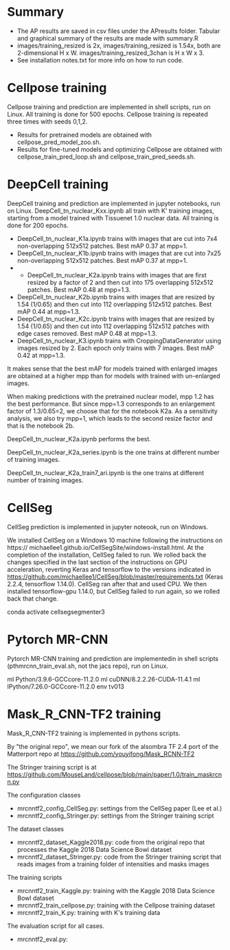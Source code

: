 # Summary

- The AP results are saved in csv files under the APresults folder. Tabular and graphical summary of the results are made with summary.R
- images/training_resized is 2x, images/training_resized is 1.54x, both are 2-dimensional H x W. images/training_resized_3chan is H x W x 3. 
- See installation notes.txt for more info on how to run code.


# Cellpose training 

Cellpose training and prediction are implemented in shell scripts, run on Linux. All training is done for 500 epochs. Cellpose training is repeated three times with seeds 0,1,2. 

- Results for pretrained models are obtained with cellpose_pred_model_zoo.sh. 
- Results for fine-tuned models and optimizing Cellpose are obtained with cellpose_train_pred_loop.sh and cellpose_train_pred_seeds.sh. 


# DeepCell training 

DeepCell training and prediction are implemented in jupyter notebooks, run on Linux. DeepCell_tn_nuclear_Kxx.ipynb all train with K' training images, starting from a model trained with Tissuenet 1.0 nuclear data. All training is done for 200 epochs. 

- DeepCell_tn_nuclear_K1a.ipynb trains with images that are cut into 7x4 non-overlapping 512x512 patches. 
    Best mAP 0.37 at mpp=1.
- DeepCell_tn_nuclear_K1b.ipynb trains with images that are cut into 7x25 non-overlapping 512x512 patches. 
    Best mAP 0.37 at mpp=1.
- * DeepCell_tn_nuclear_K2a.ipynb trains with images that are first resized by a factor of 2 and then cut into 175 overlapping 512x512 patches. 
    Best mAP 0.48 at mpp=1.3.
- DeepCell_tn_nuclear_K2b.ipynb trains with images that are resized by 1.54 (1/0.65) and then cut into 112 overlapping 512x512 patches. 
    Best mAP 0.44 at mpp=1.3.
- DeepCell_tn_nuclear_K2c.ipynb trains with images that are resized by 1.54 (1/0.65) and then cut into 112 overlapping 512x512 patches with edge cases removed. 
    Best mAP 0.48 at mpp=1.3.
- DeepCell_tn_nuclear_K3.ipynb trains with CroppingDataGenerator using images resized by 2. Each epoch only trains with 7 images. 
    Best mAP 0.42 at mpp=1.3.

It makes sense that the best mAP for models trained with enlarged images are obtained at a higher mpp than for models with trained with un-enlarged images.

When making predictions with the pretrained nuclear model, mpp 1.2 has the best performance. But since mpp=1.3 corresponds to an enlargement factor of 1.3/0.65=2, we choose that for the notebook K2a. As a sensitivity analysis, we also try mpp=1, which leads to the second resize factor and that is the notebook 2b. 

DeepCell_tn_nuclear_K2a.ipynb performs the best. 

DeepCell_tn_nuclear_K2a_series.ipynb is the one trains at different number of training images.

DeepCell_tn_nuclear_K2a_train7_ari.ipynb is the one trains at different number of training images.


# CellSeg

CellSeg prediction is implemented in jupyter noteook, run on Windows.

We installed CellSeg on a Windows 10 machine following the instructions on https://
michaellee1.github.io/CellSegSite/windows-install.html.
At the completion of the installation, CellSeg failed to run. We rolled back the changes specified in the last section of the instructions on GPU acceleration, reverting Keras and tensorflow to the versions indicated in https://github.com/michaellee1/CellSeg/blob/master/requirements.txt (Keras 2.2.4, tensorflow 1.14.0). CellSeg ran after that and used CPU. We then installed tensorflow-gpu 1.14.0, but CellSeg failed to run again, so we rolled back that change. 

conda activate cellsegsegmenter3


# Pytorch MR-CNN

Pytorch MR-CNN training and prediction are implementedin in shell scripts (pthmrcnn_train_eval.sh, not the jacs repo), run on Linux.

ml Python/3.9.6-GCCcore-11.2.0
ml cuDNN/8.2.2.26-CUDA-11.4.1
ml IPython/7.26.0-GCCcore-11.2.0
env tv013


# Mask_R_CNN-TF2 training 

Mask_R_CNN-TF2 training is implemented in pythons scripts.

By "the original repo", we mean our fork of the alsombra TF 2.4 port of the Matterport repo at https://github.com/youyifong/Mask_RCNN-TF2

The Stringer training script is at https://github.com/MouseLand/cellpose/blob/main/paper/1.0/train_maskrcnn.py

The configuration classes
- mrcnntf2_config_CellSeg.py: settings from the CellSeg paper (Lee et al.)
- mrcnntf2_config_Stringer.py: settings from the Stringer training script

The dataset classes
- mrcnntf2_dataset_Kaggle2018.py: code from the original repo that processes the Kaggle 2018 Data Science Bowl dataset
- mrcnntf2_dataset_Stringer.py: code from the Stringer training script that reads images from a training folder of intensities and masks images

The training scripts
- mrcnntf2_train_Kaggle.py: training with the Kaggle 2018 Data Science Bowl dataset
- mrcnntf2_train_cellpose.py: training with the Cellpose training dataset
- mrcnntf2_train_K.py: training with K's training data

The evaluation script for all cases.
- mrcnntf2_eval.py: 





